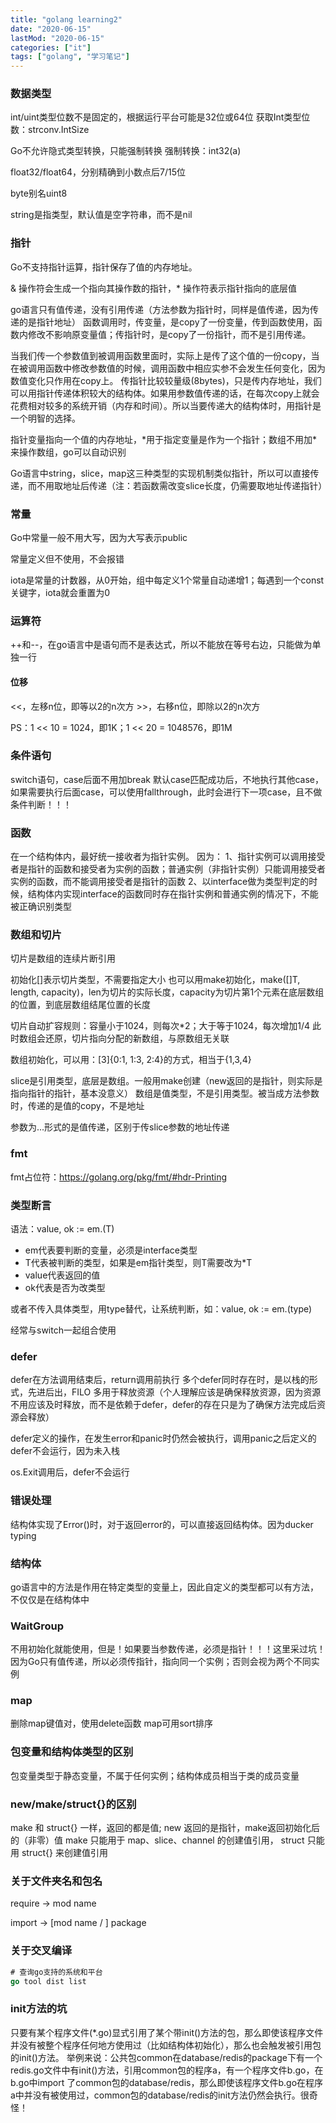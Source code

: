 ```yaml
---
title: "golang learning2"
date: "2020-06-15"
lastMod: "2020-06-15"
categories: ["it"]
tags: ["golang", "学习笔记"]
---
```


### 数据类型

int/uint类型位数不是固定的，根据运行平台可能是32位或64位
获取Int类型位数：strconv.IntSize

Go不允许隐式类型转换，只能强制转换
强制转换：int32(a)

float32/float64，分别精确到小数点后7/15位

byte别名uint8

string是指类型，默认值是空字符串，而不是nil

### 指针

Go不支持指针运算，指针保存了值的内存地址。

& 操作符会生成一个指向其操作数的指针，\* 操作符表示指针指向的底层值

go语言只有值传递，没有引用传递（方法参数为指针时，同样是值传递，因为传递的是指针地址）
函数调用时，传变量，是copy了一份变量，传到函数使用，函数内修改不影响原变量值；传指针时，是copy了一份指针，而不是引用传递。

当我们传一个参数值到被调用函数里面时，实际上是传了这个值的一份copy，当在被调用函数中修改参数值的时候，调用函数中相应实参不会发生任何变化，因为数值变化只作用在copy上。
传指针比较较量级(8bytes)，只是传内存地址，我们可以用指针传递体积较大的结构体。如果用参数值传递的话，在每次copy上就会花费相对较多的系统开销（内存和时间）。所以当要传递大的结构体时，用指针是一个明智的选择。

指针变量指向一个值的内存地址，\*用于指定变量是作为一个指针；数组不用加\*来操作数组，go可以自动识别

Go语言中string，slice，map这三种类型的实现机制类似指针，所以可以直接传递，而不用取地址后传递（注：若函数需改变slice长度，仍需要取地址传递指针）

### 常量

Go中常量一般不用大写，因为大写表示public

常量定义但不使用，不会报错

iota是常量的计数器，从0开始，组中每定义1个常量自动递增1；每遇到一个const关键字，iota就会重置为0

### 运算符

++和--，在go语言中是语句而不是表达式，所以不能放在等号右边，只能做为单独一行

#### 位移

\<<，左移n位，即等以2的n次方
\>>，右移n位，即除以2的n次方

PS：1 << 10 = 1024，即1K；1 << 20 = 1048576，即1M

### 条件语句

switch语句，case后面不用加break
默认case匹配成功后，不地执行其他case，如果需要执行后面case，可以使用fallthrough，此时会进行下一项case，且不做条件判断！！！

### 函数

在一个结构体内，最好统一接收者为指针实例。
因为：
1、指针实例可以调用接受者是指针的函数和接受者为实例的函数；普通实例（非指针实例）只能调用接受者实例的函数，而不能调用接受者是指针的函数
2、以interface做为类型判定的时候，结构体内实现interface的函数同时存在指针实例和普通实例的情况下，不能被正确识别类型

### 数组和切片

切片是数组的连续片断引用

初始化[]表示切片类型，不需要指定大小
也可以用make初始化，make([]T, length, capacity)，len为切片的实际长度，capacity为切片第1个元素在底层数组的位置，到底层数组结尾位置的长度

切片自动扩容规则：容量小于1024，则每次*2；大于等于1024，每次增加1/4
此时数组会还原，切片指向分配的新数组，与原数组无关联

数组初始化，可以用：[3]{0:1, 1:3, 2:4}的方式，相当于{1,3,4}

slice是引用类型，底层是数组。一般用make创建（new返回的是指针，则实际是指向指针的指针，基本没意义）
数组是值类型，不是引用类型。被当成方法参数时，传递的是值的copy，不是地址

参数为...形式的是值传递，区别于传slice参数的地址传递

### fmt

fmt占位符：https://golang.org/pkg/fmt/#hdr-Printing

### 类型断言

语法：value, ok := em.(T) 

- em代表要判断的变量，必须是interface类型
- T代表被判断的类型，如果是em指针类型，则T需要改为*T
- value代表返回的值
- ok代表是否为改类型

或者不传入具体类型，用type替代，让系统判断，如：value, ok := em.(type)

经常与switch一起组合使用

### defer

defer在方法调用结束后，return调用前执行
多个defer同时存在时，是以栈的形式，先进后出，FILO
多用于释放资源（个人理解应该是确保释放资源，因为资源不用应该及时释放，而不是依赖于defer，defer的存在只是为了确保方法完成后资源会释放）

defer定义的操作，在发生error和panic时仍然会被执行，调用panic之后定义的defer不会运行，因为未入栈

os.Exit调用后，defer不会运行

### 错误处理

结构体实现了Error()时，对于返回error的，可以直接返回结构体。因为ducker typing

### 结构体

go语言中的方法是作用在特定类型的变量上，因此自定义的类型都可以有方法，不仅仅是在结构体中

### WaitGroup

不用初始化就能使用，但是！如果要当参数传递，必须是指针！！！这里采过坑！因为Go只有值传递，所以必须传指针，指向同一个实例；否则会视为两个不同实例

### map

删除map键值对，使用delete函数
map可用sort排序

### 包变量和结构体类型的区别

包变量类型于静态变量，不属于任何实例；结构体成员相当于类的成员变量

### new/make/struct{}的区别

make 和 struct{} 一样，返回的都是值; new 返回的是指针，make返回初始化后的（非零）值
make 只能用于 map、slice、channel 的创建值引用， struct 只能用 struct{} 来创建值引用

### 关于文件夹名和包名

require -> mod name

import -> [mod name / ] package

### 关于交叉编译

```go
# 查询go支持的系统和平台
go tool dist list
```

### init方法的坑
只要有某个程序文件(*.go)显式引用了某个带init()方法的包，那么即使该程序文件并没有被整个程序任何地方使用过（比如结构体初始化），那么也会触发被引用包的init()方法。
举例来说：公共包common在database/redis的package下有一个redis.go文件中有init()方法，引用common包的程序a，有一个程序文件b.go，在b.go中import 了common包的database/redis，那么即使该程序文件b.go在程序a中并没有被使用过，common包的database/redis的init方法仍然会执行。很奇怪！
